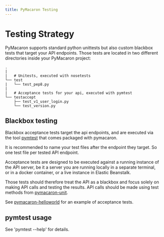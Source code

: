 ```yaml
---
title: PyMacaron Testing
---
```


Testing Strategy
================

PyMacaron supports standard python unittests but also custom blackbox tests
that target your API endpoints. Those tests are located in two different
directories inside your PyMacaron project:


```
.
|
|   # Unitests, executed with nosetests
└── test
|   └── test_pep8.py
|
|   # Acceptance tests for your api, executed with pymtest
└── testaccept
    ├── test_v1_user_login.py
    └── test_version.py

```

## Blackbox testing

Blackbox acceptance tests target the api endpoints, and are executed via the
tool
[pymtest](https://github.com/pymacaron/pymacaron/blob/master/bin/pymtest)
that comes packaged with pymacaron.

It is recommended to name your test files after the endpoint they target. So
one test file per tested API endpoint.

Acceptance tests are designed to be executed against a running instance of the
API server, be it a server you are running locally in a separate terminal, or
in a docker container, or a live instance in Elastic Beanstalk.

Those tests should therefore treat the API as a blackbox and focus solely on
making API calls and testing the results. API calls should be made using test
methods from [pymacaron-unit](https://github.com/pymacaron/pymacaron-unit).

See
[pymacaron-helloworld](https://github.com/pymacaron/pymacaron-helloworld/blob/master/testaccept/test_version.py)
for an example of acceptance tests.

## pymtest usage

See 'pymtest --help' for details.

